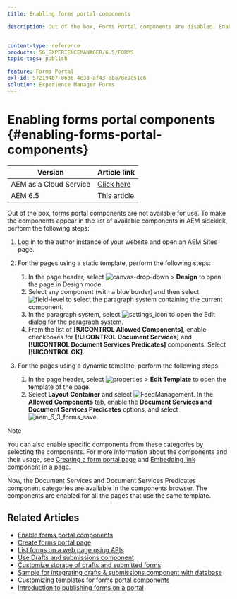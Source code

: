 ```yaml
---
title: Enabling forms portal components

description: Out of the box, Forms Portal components are disabled. Enable Document Services and Document Services Predicates groups to enable Forms Portal components.


content-type: reference
products: SG_EXPERIENCEMANAGER/6.5/FORMS
topic-tags: publish

feature: Forms Portal
exl-id: 572194b7-063b-4c38-af43-aba78e9c51c6
solution: Experience Manager Forms
---
```

# Enabling forms portal components {#enabling-forms-portal-components}

| Version | Article link |
| -------- | ---------------------------- |
| AEM as a Cloud Service |    [Click here](https://experienceleague.adobe.com/docs/experience-manager-cloud-service/content/forms/adaptive-forms-authoring/authoring-adaptive-forms-foundation-components/configure-forms-portal.html)                  |
| AEM 6.5     | This article         |

Out of the box, forms portal components are not available for use. To make the components appear in the list of available components in AEM sidekick, perform the following steps:

1. Log in to the author instance of your website and open an AEM Sites page.

1. For the pages using a static template, perform the following steps:

    1. In the page header, select ![canvas-drop-down](assets/canvas-drop-down.png) &gt; **Design** to open the page in Design mode.
    1. Select any component (with a blue border) and then select ![field-level](assets/field-level.png) to select the paragraph system containing the current component.
    1. In the paragraph system, select ![settings_icon](assets/settings_icon.png) to open the Edit dialog for the paragraph system.
    1. From the list of **[!UICONTROL Allowed Components]**, enable checkboxes for **[!UICONTROL Document Services]** and **[!UICONTROL Document Services Predicates]** components. Select **[!UICONTROL OK]**.

1. For the pages using a dynamic template, perform the following steps:

    1. In the page header, select ![properties](assets/properties.png) > **Edit Template** to open the template of the page.
    1. Select **Layout Container** and select ![FeedManagement](/help/forms/using/assets/feedmanagement.png). In the **Allowed Components** tab, enable the **Document Services and Document Services Predicates** options, and select ![aem_6_3_forms_save](assets/aem_6_3_forms_save.png).

>[!NOTE]
>
>You can also enable specific components from these categories by selecting the components. For more information about the components and their usage, see [Creating a form portal page](/help/forms/using/creating-form-portal-page.md) and [Embedding link component in a page](/help/forms/using/embedding-link-component-page.md).

Now, the Document Services and Document Services Predicates component categories are available in the components browser. The components are enabled for all the pages that use the same template.

## Related Articles

* [Enable forms portal components](/help/forms/using/enabling-forms-portal-components.md)
* [Create forms portal page](/help/forms/using/creating-form-portal-page.md)
* [List forms on a web page using APIs](/help/forms/using/listing-forms-webpage-using-apis.md)
* [Use Drafts and submissions component](/help/forms/using/draft-submission-component.md)
* [Customize storage of drafts and submitted forms](/help/forms/using/draft-submission-component.md)
* [Sample for integrating drafts & submissions component with database](/help/forms/using/integrate-draft-submission-database.md)
* [Customizing templates for forms portal components](/help/forms/using/customizing-templates-forms-portal-components.md)
* [Introduction to publishing forms on a portal](/help/forms/using/introduction-publishing-forms.md)
